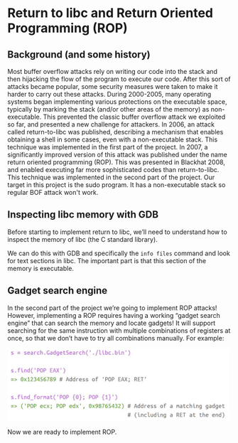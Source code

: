 # Return to libc and Return Oriented Programming (ROP)

## Background (and some history)

Most buffer overflow attacks rely on writing our code into the
stack and then hijacking the flow of the program to execute our code. After this sort
of attacks became popular, some security measures were taken to make it harder to
carry out these attacks.
During 2000-2005, many operating systems began implementing various
protections on the executable space, typically by marking the stack (and/or other
areas of the memory) as non-executable. This prevented the classic buffer overflow
attack we exploited so far, and presented a new challenge for attackers.
In 2006, an attack called return-to-libc was published, describing a mechanism that
enables obtaining a shell in some cases, even with a non-executable stack. This
technique was implemented in the first part of the project.
In 2007, a significantly improved version of this attack was published under the
name return oriented programming (ROP). This was presented in Blackhat 2008,
and enabled executing far more sophisticated codes than return-to-libc. This
technique was implemented in the second part of the project.
Our target in this project is the sudo program. It has a
non-executable stack so regular BOF attack won't work.

## Inspecting libc memory with GDB
Before starting to implement return to libc, we’ll need to understand how to inspect the
memory of libc (the C standard library).

We can do this with GDB and specifically the `info files` command and look for text sections in libc. The important part is that 
this section of the memory is executable.

## Gadget search engine
In the second part of the project we’re going to implement ROP attacks! However,
implementing a ROP requires having a working “gadget search engine” that can
search the memory and locate gadgets! It will support searching for the same instruction with multiple combinations of
registers at once, so that we don’t have to try all combinations manually. For
example:

<img src="/gadget_search_example.JPG" width="500" alt="gadget search example">

Now we are ready to implement ROP.













